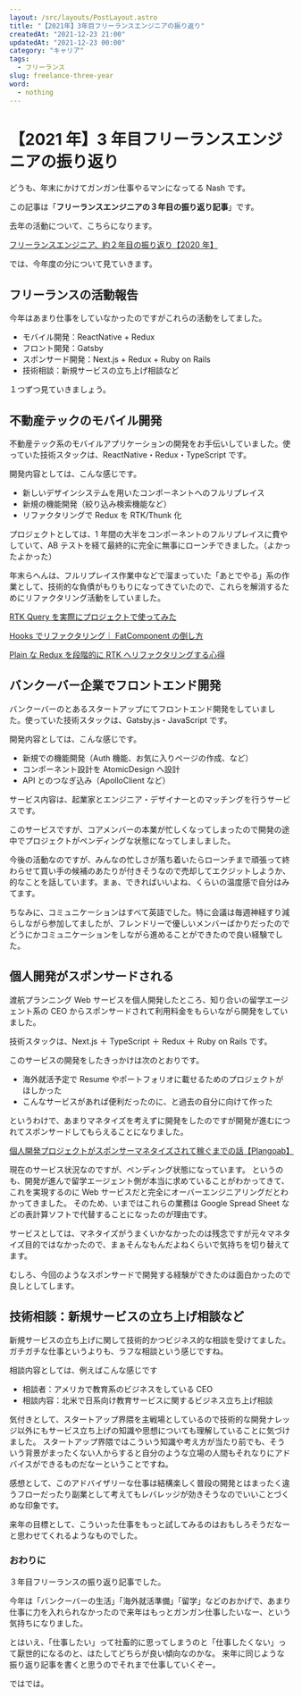 ```yaml
---
layout: /src/layouts/PostLayout.astro
title: "【2021年】3年目フリーランスエンジニアの振り返り"
createdAt: "2021-12-23 21:00"
updatedAt: "2021-12-23 00:00"
category: "キャリア"
tags:
  - フリーランス
slug: freelance-three-year
word:
  - nothing
---
```


# 【2021 年】3 年目フリーランスエンジニアの振り返り

どうも、年末にかけてガンガン仕事やるマンになってる Nash です。

この記事は「**フリーランスエンジニアの３年目の振り返り記事**」です。

去年の活動について、こちらになります。

[フリーランスエンジニア、約２年目の振り返り【2020 年】](/freelance-two-year)

では、今年度の分について見ていきます。

## フリーランスの活動報告

今年はあまり仕事をしていなかったのですがこれらの活動をしてました。

- モバイル開発：ReactNative + Redux
- フロント開発：Gatsby
- スポンサード開発：Next.js + Redux + Ruby on Rails
- 技術相談：新規サービスの立ち上げ相談など

１つずつ見ていきましょう。

## 不動産テックのモバイル開発

不動産テック系のモバイルアプリケーションの開発をお手伝いしていました。使っていた技術スタックは、ReactNative・Redux・TypeScript です。

開発内容としては、こんな感じです。

- 新しいデザインシステムを用いたコンポーネントへのフルリプレイス
- 新規の機能開発（絞り込み検索機能など）
- リファクタリングで Redux を RTK/Thunk 化

プロジェクトとしては、1 年間の大半をコンポーネントのフルリプレイスに費やしていて、AB テストを経て最終的に完全に無事にローンチできました。（よかったよかった）

年末らへんは、フルリプレイス作業中などで溜まっていた「あとでやる」系の作業として、技術的な負債がもりもりになってきていたので、これらを解消するためにリファクタリング活動をしていました。

[RTK Query を実際にプロジェクトで使ってみた](/rtk-query)

[Hooks でリファクタリング｜ FatComponent の倒し方](/refactor-fat-component)

[Plain な Redux を段階的に RTK へリファクタリングする心得](/refactoring-redux-to-rtk)

## バンクーバー企業でフロントエンド開発

バンクーバーのとあるスタートアップにてフロントエンド開発をしていました。使っていた技術スタックは、Gatsby.js・JavaScript です。

開発内容としては、こんな感じです。

- 新規での機能開発（Auth 機能、お気に入りページの作成、など）
- コンポーネント設計を AtomicDesign へ設計
- API とのつなぎ込み（ApolloClient など）

サービス内容は、起業家とエンジニア・デザイナーとのマッチングを行うサービスです。

このサービスですが、コアメンバーの本業が忙しくなってしまったので開発の途中でプロジェクトがペンディングな状態になってしましました。

今後の活動なのですが、みんなの忙しさが落ち着いたらローンチまで頑張って終わらせて買い手の候補のあたりが付きそうなので売却してエクジットしようか、的なことを話しています。まぁ、できればいいよね、くらいの温度感で自分はみてます。

ちなみに、コミュニケーションはすべて英語でした。特に会議は毎週神経すり減らしながら参加してましたが、フレンドリーで優しいメンバーばかりだったのでどうにかコミュニケーションをしながら進めることができたので良い経験でした。

## 個人開発がスポンサードされる

渡航プランニング Web サービスを個人開発したところ、知り合いの留学エージェント系の CEO からスポンサードされて利用料金をもらいながら開発をしていました。

技術スタックは、Next.js ＋ TypeScript ＋ Redux ＋ Ruby on Rails です。

このサービスの開発をしたきっかけは次のとおりです。

- 海外就活予定で Resume やポートフォリオに載せるためのプロジェクトがほしかった
- こんなサービスがあれば便利だったのに、と過去の自分に向けて作った

というわけで、あまりマネタイズを考えずに開発をしたのですが開発が進むにつれてスポンサードしてもらえることになりました。

[個人開発プロジェクトがスポンサーマネタイズされて稼ぐまでの話【Plangoab】](/plangoab-sponsored)

現在のサービス状況なのですが、ペンディング状態になっています。
というのも、開発が進んで留学エージェント側が本当に求めていることがわかってきて、これを実現するのに Web サービスだと完全にオーバーエンジニアリングだとわかってきました。
そのため、いまではこれらの業務は Google Spread Sheet などの表計算ソフトで代替することになったのが理由です。

サービスとしては、マネタイズがうまくいかなかったのは残念ですが元々マネタイズ目的ではなかったので、まぁそんなもんだよねくらいで気持ちを切り替えてます。

むしろ、今回のようなスポンサードで開発する経験ができたのは面白かったので良しとしてします。

## 技術相談：新規サービスの立ち上げ相談など

新規サービスの立ち上げに関して技術的かつビジネス的な相談を受けてました。ガチガチな仕事というよりも、ラフな相談という感じですね。

相談内容としては、例えばこんな感じです

- 相談者：アメリカで教育系のビジネスをしている CEO
- 相談内容：北米で日系向け教育サービスに関するビジネス立ち上げ相談

気付きとして、スタートアップ界隈を主戦場としているので技術的な開発ナレッジ以外にもサービス立ち上げの知識や思想についても理解していることに気づけました。
スタートアップ界隈ではこういう知識や考え方が当たり前でも、そういう背景がまったくない人からすると自分のような立場の人間もそれなりにアドバイスができるものだなーということですね。

感想として、このアドバイザリーな仕事は結構楽しく普段の開発とはまったく違うフローだったり副業として考えてもレバレッジが効きそうなのでいいことづくめな印象です。

来年の目標として、こういった仕事をもっと試してみるのはおもしろそうだなーと思わせてくれるようなものでした。

### おわりに

３年目フリーランスの振り返り記事でした。

今年は「バンクーバーの生活」「海外就活準備」「留学」などのおかげで、あまり仕事に力を入れられなかったので来年はもっとガンガン仕事したいなー、という気持ちになりました。

とはいえ、「仕事したい」って社畜的に思ってしまうのと「仕事したくない」って厭世的になるのと、はたしてどちらが良い傾向なのかな。
来年に同じような振り返り記事を書くと思うのでそれまで仕事していくぞー。

ではでは。
